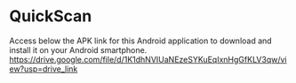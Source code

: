 # QuickScan
Access below the APK link for this Android application to download and install it on your Android smartphone. https://drive.google.com/file/d/1K1dhNVIUaNEzeSYKuEqIxnHgGfKLV3qw/view?usp=drive_link

